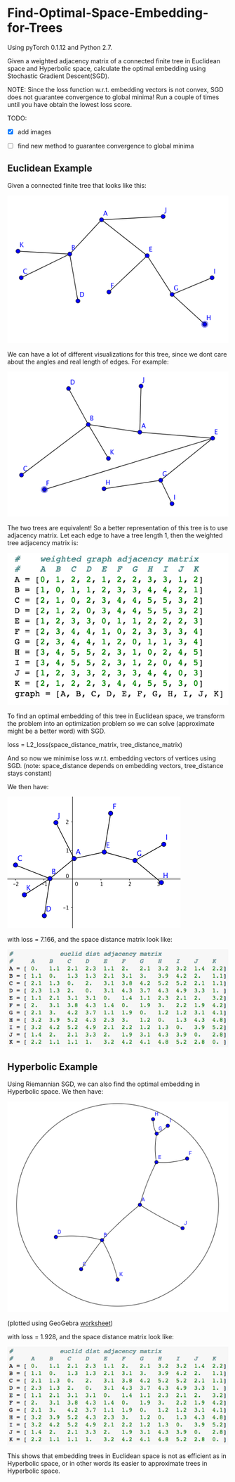# Find-Optimal-Space-Embedding-for-Trees

Using pyTorch 0.1.12 and Python 2.7.

Given a weighted adjacency matrix of a connected finite tree in Euclidean space and Hyperbolic space, calculate the optimal embedding using Stochastic Gradient Descent(SGD).

NOTE:
Since the loss function w.r.t. embedding vectors is not convex, SGD does not guarantee convergence to global minima! 
Run a couple of times until you have obtain the lowest loss score.

TODO:
- [x] add images

- [ ] find new method to guarantee convergence to global minima

## Euclidean Example

Given a connected finite tree that looks like this:

![alt text][tree_1]

We can have a lot of different visualizations for this tree, since we dont care about the angles and real length of edges. 
For example:

![alt text][tree_2]

The two trees are equivalent! So a better representation of this tree is to use adjacency matrix. Let each edge to have a tree length 1, then the weighted tree adjacency matrix is:

![alt text][tree_dist_matrix]

To find an optimal embedding of this tree in Euclidean space, we transform the problem into an optimization problem so we can solve (approximate might be a better word) with SGD.

loss = L2_loss(space_distance_matrix, tree_distance_matrix)

And so now we minimise loss w.r.t. embedding vectors of vertices using SGD. 
(note: space_distance depends on embedding vectors, tree_distance stays constant)

We then have:

![alt text][euclid_tree]

with loss = 7.166, and the space distance matrix look like:

![alt text][euclid_dist_matrix]

## Hyperbolic Example

Using Riemannian SGD, we can also find the optimal embedding in Hyperbolic space. We then have:

![alt text][hyp_tree] 

(plotted using GeoGebra [worksheet](https://www.geogebra.org/m/R5e9AggU))

with loss = 1.928, and the space distance matrix look like:

![alt text][hyp_dist_matrix]

This shows that embedding trees in Euclidean space is not as efficient as in Hyperbolic space, or in other words its easier to approximate trees in Hyperbolic space.

[tree_1]: https://github.com/marcoleewow/Find-Optimal-Space-Embedding-for-Trees/blob/master/images/tree_1.png "Tree Example"
[tree_2]: https://github.com/marcoleewow/Find-Optimal-Space-Embedding-for-Trees/blob/master/images/tree_2.png "Tree Example 2"
[tree_dist_matrix]: https://github.com/marcoleewow/Find-Optimal-Space-Embedding-for-Trees/blob/master/images/tree_dist_matrix.png "tree_dist_matrix"
[euclid_tree]: https://github.com/marcoleewow/Find-Optimal-Space-Embedding-for-Trees/blob/master/images/euclid_tree.png "euclid_tree"
[euclid_dist_matrix]: https://github.com/marcoleewow/Find-Optimal-Space-Embedding-for-Trees/blob/master/images/euclid_dist_matrix.png "euclid_dist_matrix"
[hyp_tree]: https://github.com/marcoleewow/Find-Optimal-Space-Embedding-for-Trees/blob/master/images/hyp_tree.png "hyp_tree"
[hyp_dist_matrix]: https://github.com/marcoleewow/Find-Optimal-Space-Embedding-for-Trees/blob/master/images/euclid_dist_matrix.png "hyp_dist_matrix"

